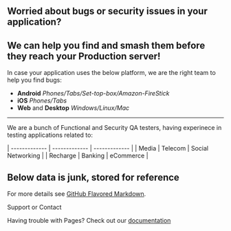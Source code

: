 ## Worried about bugs or security issues in your application? 
## We can help you find and smash them before they reach your Production server!

In case your application uses the below platform, we are the right team to help you find bugs:
- **Android** _Phones/Tabs/Set-top-box/Amazon-FireStick_
- **iOS** _Phones/Tabs_
- **Web** and **Desktop** _Windows/Linux/Mac_

____

We are a bunch of Functional and Security QA testers, having experinece in testing applications related to:

| ------------- | ------------- | ------------- |
| Media  | Telecom  | Social Networking |
| Recharge  | Banking  | eCommerce |
    
## Below data is junk, stored for reference

For more details see [GitHub Flavored Markdown](https://guides.github.com/features/mastering-markdown/).

Support or Contact

Having trouble with Pages? Check out our [documentation](https://help.github.com/categories/github-pages-basics/)


